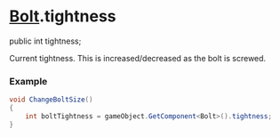 # [Bolt](MSCLoader.PartMagnet/Bolt/bolt.md).tightness

public int tightness;

Current tightness. This is increased/decreased as the bolt is screwed.

### Example
```c#
void ChangeBoltSize() 
{
	int boltTightness = gameObject.GetComponent<Bolt>().tightness;
}
```







